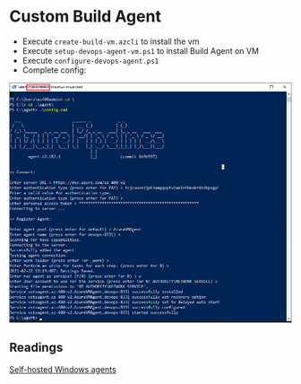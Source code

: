# Custom Build Agent

- Execute `create-build-vm.azcli` to install the vm
- Execute `setup-devops-agent-vm.ps1` to install Build Agent on VM
- Execute `configure-devops-agent.ps1`
- Complete config:

![config-agent.jpg](_images/config-agent.jpg)

## Readings

[Self-hosted Windows agents](https://docs.microsoft.com/en-us/azure/devops/pipelines/agents/v2-windows?view=azure-devops)
